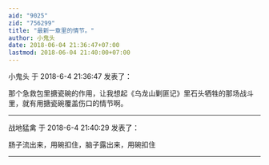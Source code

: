 ```yaml
---
aid: "9025"
zid: "756299"
title: "最新一章里的情节。"
author: 小鬼头
date: 2018-06-04 21:36:47+07:00
lastmod: 2018-06-04 21:40:00+07:00
---
```


小鬼头 于 2018-6-4 21:36:47 发表了：

那个急救包里搪瓷碗的作用，让我想起《乌龙山剿匪记》里石头牺牲的那场战斗里，就有用搪瓷碗覆盖伤口的情节啊。

---

战地猛禽 于 2018-6-4 21:40:29 发表了：

肠子流出来，用碗扣住，脑子露出来，用碗扣住

---
